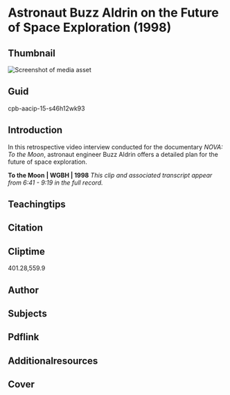 # Astronaut Buzz Aldrin on the Future of Space Exploration (1998)



## Thumbnail

![Screenshot of media asset](https://s3.amazonaws.com/americanarchive.org/thumbnail/cpb-aacip-15-s46h12wk93.jpg "Screenshot media asset")


## Guid
cpb-aacip-15-s46h12wk93

## Introduction

In this retrospective video interview conducted for the documentary _NOVA: To the Moon_, astronaut engineer Buzz Aldrin offers a detailed plan for the future of space exploration. 


<b>To the Moon</b>
<b>| WGBH | 1998</b>
<i>This clip and associated transcript appear from 6:41 - 9:19 in the full record.</i>

## Teachingtips

## Citation

## Cliptime

401.28,559.9
## Author
## Subjects
## Pdflink
## Additionalresources
## Cover
